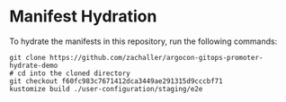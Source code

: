 # Manifest Hydration

To hydrate the manifests in this repository, run the following commands:

```shell
git clone https://github.com/zachaller/argocon-gitops-promoter-hydrate-demo
# cd into the cloned directory
git checkout f60fc983c7671412dca3449ae291315d9cccbf71
kustomize build ./user-configuration/staging/e2e
```

